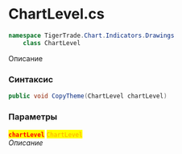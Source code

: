 
# ChartLevel.cs
```csharp
namespace TigerTrade.Chart.Indicators.Drawings  
    class ChartLevel
```

Описание

### Синтаксис
```csharp
public void CopyTheme(ChartLevel chartLevel)
```

### Параметры  
<mark style="color:red;">**`chartLevel`**</mark> <mark style="color:orange;">`ChartLevel`</mark>  
 *Описание*  
  

                    
                    